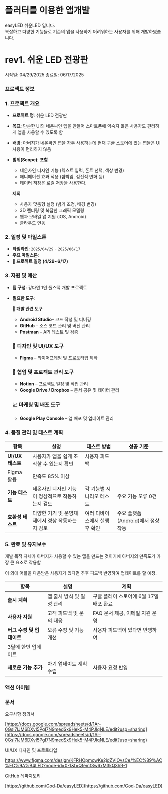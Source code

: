 # 플러터를 이용한 앱개발
easyLED 쉬운LED 입니다.<br>
복잡하고 다양한 기능들로 기존의 앱을 사용하기 어려워하는 사용자를 위해 개발하였습니다.

# rev1. 쉬운 LED 전광판

시작일: 04/29/2025
종료일: 06/17/2025

### 프로젝트 정보

### **1. 프로젝트 개요**

- **프로젝트 명**:  쉬운 LED 전광판
- **목표**: 
단순한 UI의 네온싸인 앱을 만들어 스마트폰에 익숙지 않은 사용자도 편리하게 앱을 사용할 수 있도록 함
- **배경**: 
아버지가 네온싸인 앱을 자주 사용하는데 현재 구글 스토어에 있는 앱들은 UI 사용이 편리하지 않음
- **범위(Scope)**: 
**포함**
    - 네온사인 디자인 기능 (텍스트 입력, 폰트 선택, 색상 변경)
    - 애니메이션 효과 적용 (깜빡임, 점진적 변화 등)
    - 데이터 저장은 로컬 저장을 사용한다.
    
    **제외** 
    
    - 사용자 맞춤형 설정 (밝기 조정, 배경 변경)
    - 3D 렌더링 및 복잡한 그래픽 모델링
    - 웹과 모바일 앱 지원 (iOS, Android)
    - 클라우드 연동

### **2. 일정 및 마일스톤**

- **타임라인**:  `2025/04/29` - `2025/06/17`
- **주요 마일스톤**:
- **📅 프로젝트 일정 (4/29~6/17)**

### **3. 자원 및 예산**

- **팀 구성**:  강다연 1인 풀스택 개발 프로젝트
- **필요한 도구**:
    
    **📌 개발 관련 도구**
    
    - **Android Studio**– 코드 작성 및 디버깅
    - **GitHub** – 소스 코드 관리 및 버전 관리
    - **Postman** – API 테스트 및 검증
    
    ### **🎨 디자인 및 UI/UX 도구**
    
    - **Figma** – 와이어프레임 및 프로토타입 제작
    
    ### **🤝 협업 및 프로젝트 관리 도구**
    
    - **Notion**  – 프로젝트 일정 및 작업 관리
    - **Google Drive / Dropbox** – 문서 공유 및 데이터 관리
    
    ### **📈 마케팅 및 배포 도구**
    
    - **Google Play Console** – 앱 배포 및 업데이트 관리

### **4. 품질 관리 및 테스트 계획**

| 항목 | 설명 | 테스트 방법 | 성공 기준 |
| --- | --- | --- | --- |
| **UI/UX 테스트** | 사용자가 앱을 쉽게 조작할 수 있는지 확인 | 사용자 피드백
Figma 활용 | 만족도 85% 이상 |
| **기능 테스트** | 네온사인 디자인 기능이 정상적으로 작동하는지 검토 | 각 기능별 시나리오 테스트 | 주요 기능 오류 0건 |
| **호환성 테스트** | 다양한 기기 및 운영체제에서 정상 작동하는지 검토 | 여러 디바이스에서 실행 후 확인 | 주요 플랫폼(Android)에서 정상 작동 |

### **5. 완료 및 유지보수**

개발 목적 자체가 아버지가 사용할 수 있는 앱을 만드는 것이기에 아버지의 만족도가 가장 큰 요소로 작용함

이 외에 어플을 다운받은 사용자가 있다면 추후 피드백 반영하여 업데이트를 할 예정.

| 항목 | 설명 | 계획 |
| --- | --- | --- |
| **출시 계획** | 앱 출시 방식 및 일정 관리 | 구글 플레이 스토어에 6월 17일 배포 완료 |
| **사용자 지원** | 고객 피드백 및 문의 대응 | FAQ 문서 제공, 이메일 지원 운영 |
| **버그 수정 및 업데이트** | 오류 수정 및 기능 개선 | 사용자 피드백이 있다면 반영하여 
3달에 한번 업데이트 |
| **새로운 기능 추가** | 차기 업데이트 계획 수립 | 사용자 요청 반영 |

### 액션 아이템

### 문서

요구사항 정의서

[https://docs.google.com/spreadsheets/d/1Ar-0GsI7lJM6DXvI5PgI7N9medSx9Hek5-M4PJlqNLE/edit?usp=sharing](https://docs.google.com/spreadsheets/d/1Ar-0GsI7lJM6DXvI5PgI7N9medSx9Hek5-M4PJlqNLE/edit?usp=sharing)

UI/UX 디자인 및 프로토타입

https://www.figma.com/design/KFRHOpmcwKe2jdZVIOvsCe/%EC%89%AC%EC%9A%B4LED?node-id=0-1&t=Qfemf3w6xM3kQ3hR-1

GitHub 레파지토리

[https://github.com/God-Da/easyLED](https://github.com/God-Da/easyLED)
